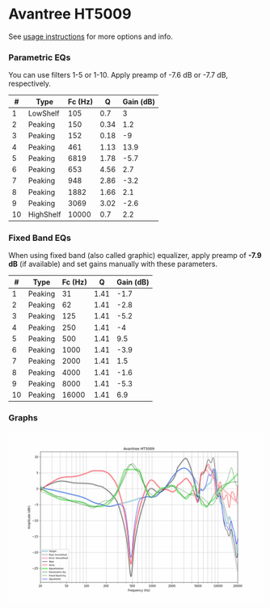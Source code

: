 # Avantree HT5009
See [usage instructions](https://github.com/jaakkopasanen/AutoEq#usage) for more options and info.

### Parametric EQs
You can use filters 1-5 or 1-10. Apply preamp of -7.6 dB or -7.7 dB, respectively.

|   # | Type      |   Fc (Hz) |    Q |   Gain (dB) |
|-----|-----------|-----------|------|-------------|
|   1 | LowShelf  |       105 | 0.7  |         3   |
|   2 | Peaking   |       150 | 0.34 |         1.2 |
|   3 | Peaking   |       152 | 0.18 |        -9   |
|   4 | Peaking   |       461 | 1.13 |        13.9 |
|   5 | Peaking   |      6819 | 1.78 |        -5.7 |
|   6 | Peaking   |       653 | 4.56 |         2.7 |
|   7 | Peaking   |       948 | 2.86 |        -3.2 |
|   8 | Peaking   |      1882 | 1.66 |         2.1 |
|   9 | Peaking   |      3069 | 3.02 |        -2.6 |
|  10 | HighShelf |     10000 | 0.7  |         2.2 |

### Fixed Band EQs
When using fixed band (also called graphic) equalizer, apply preamp of **-7.9 dB** (if available) and set gains manually with these parameters.

|   # | Type    |   Fc (Hz) |    Q |   Gain (dB) |
|-----|---------|-----------|------|-------------|
|   1 | Peaking |        31 | 1.41 |        -1.7 |
|   2 | Peaking |        62 | 1.41 |        -2.8 |
|   3 | Peaking |       125 | 1.41 |        -5.2 |
|   4 | Peaking |       250 | 1.41 |        -4   |
|   5 | Peaking |       500 | 1.41 |         9.5 |
|   6 | Peaking |      1000 | 1.41 |        -3.9 |
|   7 | Peaking |      2000 | 1.41 |         1.5 |
|   8 | Peaking |      4000 | 1.41 |        -1.6 |
|   9 | Peaking |      8000 | 1.41 |        -5.3 |
|  10 | Peaking |     16000 | 1.41 |         6.9 |

### Graphs
![](./Avantree%20HT5009.png)
